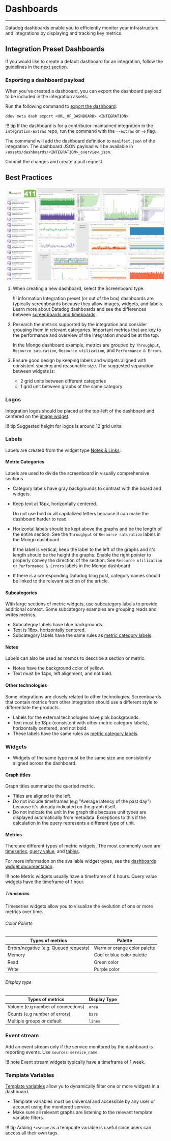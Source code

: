 # Dashboards

-----

Datadog dashboards enable you to efficiently monitor your infrastructure and integrations
 by displaying and tracking key metrics.
 
## Integration Preset Dashboards

If you would like to create a default dashboard for an integration, follow the guidelines in the [next section](./dashboards.md#best-practices).

### Exporting a dashboard payload
When you've created a dashboard, you can export the dashboard payload to be included in the integration assets.

Run the following command to [export the dashboard](../ddev/cli.md#export):

```cli
ddev meta dash export <URL_OF_DASHBOARD> <INTEGRATION>
```

!!! tip
    If the dashboard is for a contributor-maintained integration in the `integration-extras` repo, run the command with the `--extras` or `-e` flag.

The command will add the dashboard definition to `manifest.json` of the integration. 
The dashboard JSON payload will be available in `/assets/dashboards/<INTEGRATION>_overview.json`.

Commit the changes and create a pull request.

## Best Practices

![Mongo dashboard](https://raw.githubusercontent.com/DataDog/integrations-core/master/docs/developer/assets/images/mongo_dashboard.png)

1. When creating a new dashboard, select the Screenboard type.

    !!! information
        Integration preset (or out of the box) dashboards are typically screenboards because they allow images, widgets, and labels. 
        Learn more about Datadog dashboards and see the differences between [screenboards and timeboards](https://docs.datadoghq.com/dashboards/#screenboard-vs-timeboard). 

1. Research the metrics supported by the integration and consider grouping them in relevant categories. 
Important metrics that are key to the performance and overview of the integration should be at the top.

    In the Mongo dashboard example, metrics are grouped by `Throughput`, `Resource saturation`, `Resource utilization`, and `Performance & Errors`.

1. Ensure good design by keeping labels and widgets aligned with consistent spacing and reasonable size. 
   The suggested separation between widgets is:
   
    - 2 grid units between different categories
    - 1 grid unit between graphs of the same category

### Logos

Integration logos should be placed at the top-left of the dashboard and centered on the [image widget](https://docs.datadoghq.com/dashboards/widgets/image/).

!!! tip
    Suggested height for logos is around 12 grid units.

### Labels

Labels are created from the widget type [Notes & Links](https://docs.datadoghq.com/dashboards/widgets/note/).

#### Metric Categories
Labels are used to divide the screenboard in visually comprehensive sections. 

- Category labels have gray backgrounds to contrast with the board and widgets.
- Keep text at 18px, horizontally centered. 

    Do not use bold or all capitalized letters because it can make the dashboard harder to read.

- Horizontal labels should be kept above the graphs and be the length of the entire section. 
See the `Throughput` or `Resource saturation` labels in the Mongo dashboard.

    If the label is vertical, keep the label to the left of the graphs and it's length should be the height the graphs. 
Enable the right pointer to properly convey the direction of the section. See `Resource utilization` or `Performance & Errors` labels in the Mongo dashboard.

- If there is a corresponding Datadog blog post, category names should be linked to the relevant section of the article.

#### Subcategories
With large sections of metric widgets, use subcategory labels to provide additional context. 
Some subcategory examples are grouping reads and writes metrics.

- Subcategoy labels have blue backgrounds.
- Text is 16px, horizontally centered.
- Subcategory labels have the same rules as [metric category labels](./dashboards.md#metric-categories).

#### Notes
Labels can also be used as memos to describe a section or metric.

- Notes have the background color of yellow.
- Text must be 14px, left alignment, and not bold.

#### Other technologies
Some integrations are closely related to other technologies. 
Screenboards that contain metrics from other integration should use a different style to differentiate the products.

- Labels for the external technologies have pink backgrounds.
- Text must be 18px (consistent with other metric category labels), horizontally centered, and not bold.
- These labels have the same rules as [metric category labels](./dashboards.md#metric-categories).

### Widgets 

- Widgets of the same type must be the same size and consistently aligned across the dashboard.

#### Graph titles

Graph titles summarize the queried metric.

- Titles are aligned to the left.
- Do not include timeframes (e.g "Average latency of the past day") because it's already indicated on the graph itself.
- Do not indicate the unit in the graph title because unit types are displayed automatically from metadata. 
Exceptions to this if the calculation in the query represents a different type of unit.

#### Metrics

There are different types of metric widgets. The most commonly used are [timeseries](https://docs.datadoghq.com/dashboards/widgets/timeseries/),
 [query value](https://docs.datadoghq.com/dashboards/widgets/query_value/), and [tables](https://docs.datadoghq.com/dashboards/widgets/table/).
 
For more information on the available widget types, see the [dashboards widget documentation](https://docs.datadoghq.com/dashboards/widgets/).

!!! note
    Metric widgets usually have a timeframe of 4 hours. Query value widgets have the timeframe of 1 hour.
    
##### Timeseries

Timeseries widgets allow you to visualize the evolution of one or more metrics over time. 

###### Color Palette

| Types of metrics | Palette |
| ---------------- | ------------- |
| Errors/negative (e.g. Queued requests) | Warm or orange color palette |
| Memory | Cool or blue color palette |
| Read | Green color |
| Write | Purple color |

###### Display type

| Types of metrics | Display Type |
| ---------------- | ------------- |
| Volume (e.g number of connections) | `area` |
| Counts (e.g number of errors) | `bars` |
| Multiple groups or default | `lines` |


### Event stream

Add an event stream only if the service monitored by the dashboard is reporting events. Use `sources:service_name`.

!!! note
    Event stream widgets typically have a timeframe of 1 week.

### Template Variables

[Template variables](https://docs.datadoghq.com/dashboards/template_variables/) allow yu to dynamically filter one or more widgets in a dashboard.

- Template variables must be universal and accessible by any user or account using the monitored service.
- Make sure all relevant graphs are listening to the relevant template variable filters.

!!! tip
    Adding `*=scope` as a tempoate variable is useful since users can access all their own tags.
    
